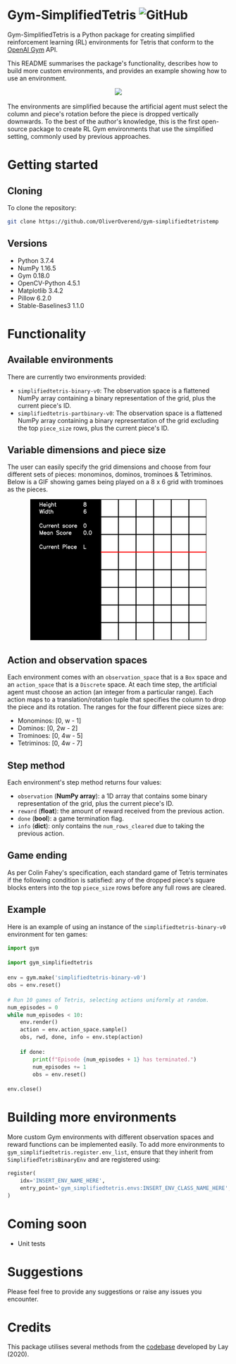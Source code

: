 # Gym-SimplifiedTetris ![GitHub](https://img.shields.io/github/license/OliverOverend/gym-simplifiedtetristemp)

Gym-SimplifiedTetris is a Python package for creating simplified reinforcement learning (RL) environments for Tetris that conform to the [OpenAI Gym](https://github.com/openai/gym) API.

This README summarises the package's functionality, describes how to build more custom environments, and provides an example showing how to use an environment.

<p align="center">
    <img src="assets/20x10_4_video.gif" width="400">
</p>

The environments are simplified because the artificial agent must select the column and piece's rotation before the piece is dropped vertically downwards. To the best of the author's knowledge, this is the first open-source package to create RL Gym environments that use the simplified setting, commonly used by previous approaches.

# Getting started

## Cloning

To clone the repository:
```bash
git clone https://github.com/OliverOverend/gym-simplifiedtetristemp
```

## Versions

- Python 3.7.4
- NumPy 1.16.5
- Gym 0.18.0
- OpenCV-Python 4.5.1
- Matplotlib 3.4.2
- Pillow 6.2.0
- Stable-Baselines3 1.1.0

# Functionality

## Available environments

There are currently two environments provided:
- `simplifiedtetris-binary-v0`: The observation space is a flattened NumPy array containing a binary representation of the grid, plus the current piece's ID.
- `simplifiedtetris-partbinary-v0`: The observation space is a flattened NumPy array containing a binary representation of the grid excluding the top `piece_size` rows, plus the current piece's ID.

## Variable dimensions and piece size

The user can easily specify the grid dimensions and choose from four different sets of pieces: monominos, dominos, trominoes & Tetriminos. Below is a GIF showing games being played on a 8 x 6 grid with trominoes as the pieces.

<p align="center">
    <img src="assets/8x6_3_video.gif" width="400">
</p>

## Action and observation spaces

Each environment comes with an `observation_space` that is a `Box` space and an `action_space` that is a `Discrete` space. At each time step, the artificial agent must choose an action (an integer from a particular range). Each action maps to a translation/rotation tuple that specifies the column to drop the piece and its rotation. The ranges for the four different piece sizes are:
- Monominos: [0, w - 1]
- Dominos: [0, 2w - 2]
- Trominoes: [0, 4w - 5]
- Tetriminos: [0, 4w  - 7]

## Step method

Each environment's step method returns four values:
- `observation` (**NumPy array**): a 1D array that contains some binary representation of the grid, plus the current piece's ID.
- `reward` (**float**): the amount of reward received from the previous action.
- `done` (**bool**): a game termination flag.
- `info` (**dict**): only contains the `num_rows_cleared` due to taking the previous action.

## Game ending

As per Colin Fahey's specification, each standard game of Tetris terminates if the following condition is satisfied: any of the dropped piece's square blocks enters into the top `piece_size` rows before any full rows are cleared.

## Example

Here is an example of using an instance of the `simplifiedtetris-binary-v0` environment for ten games:

```python
import gym

import gym_simplifiedtetris

env = gym.make('simplifiedtetris-binary-v0')
obs = env.reset()

# Run 10 games of Tetris, selecting actions uniformly at random.
num_episodes = 0
while num_episodes < 10:
    env.render()
    action = env.action_space.sample()
    obs, rwd, done, info = env.step(action)

    if done:
        print(f"Episode {num_episodes + 1} has terminated.")
        num_episodes += 1
        obs = env.reset()

env.close()
```

# Building more environments

More custom Gym environments with different observation spaces and reward functions can be implemented easily. To add more environments to `gym_simplifiedtetris.register.env_list`, ensure that they inherit from `SimplifiedTetrisBinaryEnv` and are registered using:
```python
register(
    idx='INSERT_ENV_NAME_HERE',
    entry_point='gym_simplifiedtetris.envs:INSERT_ENV_CLASS_NAME_HERE',
)
```

# Coming soon

- Unit tests

# Suggestions

Please feel free to provide any suggestions or raise any issues you encounter.

# Credits

This package utilises several methods from the [codebase](https://github.com/andreanlay/tetris-ai-deep-reinforcement-learning) developed by Lay (2020). 